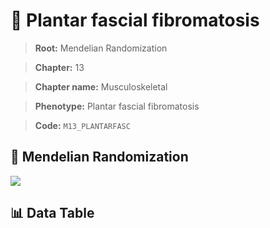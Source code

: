 # 🧪 Plantar fascial fibromatosis

> **Root:** Mendelian Randomization

> **Chapter:** 13  

> **Chapter name:** Musculoskeletal

> **Phenotype:** Plantar fascial fibromatosis  

> **Code:** `M13_PLANTARFASC`

## 🧬 Mendelian Randomization  

<img src="/MR/Figures/Forward/M13_PLANTARFASC.png"/>

## 📊 Data Table

<CsvTableMRF src="/MR/Data/Forward/M13_PLANTARFASC.csv"/>
